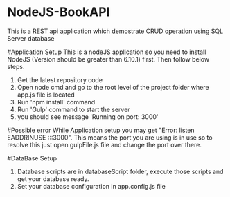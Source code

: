 # NodeJS-BookAPI
This is a REST api application which demostrate CRUD operation using SQL Server database

#Application Setup
This is a nodeJS application so you need to install NodeJS (Version should be greater than 6.10.1) first. Then follow below steps.
1.  Get the latest repository code
2.  Open node cmd and go to the root level of the project folder where app.js file is located
3.  Run 'npm install' command
4.  Run 'Gulp' command to start the server
5.  you should see message 'Running on port: 3000'

#Possible error
While Application setup you may get "Error: listen EADDRINUSE :::3000". 
This means the port you are using is in use so to resolve this just open gulpFile.js file and change the port over there.

#DataBase Setup
1.  Database scripts are in databaseScript folder, execute those scripts and get your database ready.
2.  Set your database configuration in app.config.js file

